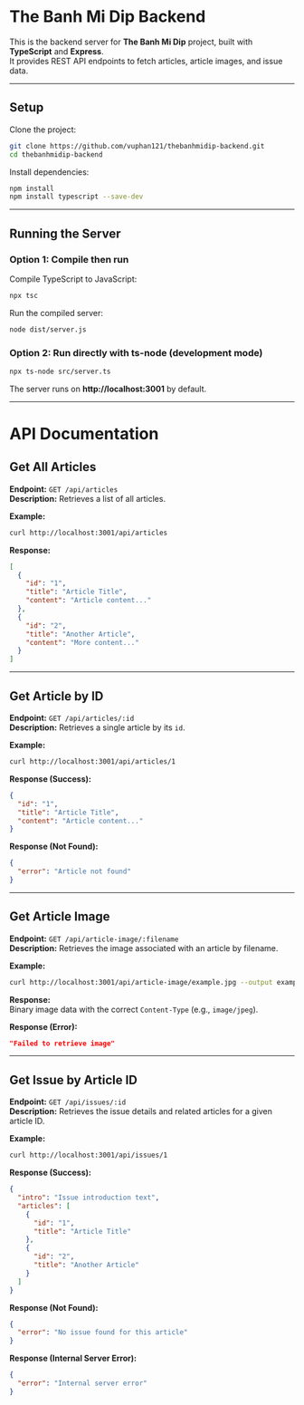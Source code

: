 # The Banh Mi Dip Backend

This is the backend server for **The Banh Mi Dip** project, built with **TypeScript** and **Express**.  
It provides REST API endpoints to fetch articles, article images, and issue data.

---

## Setup

Clone the project:

```bash
git clone https://github.com/vuphan121/thebanhmidip-backend.git
cd thebanhmidip-backend
```

Install dependencies:

```bash
npm install
npm install typescript --save-dev
```

---

## Running the Server

### Option 1: Compile then run

Compile TypeScript to JavaScript:

```bash
npx tsc
```

Run the compiled server:

```bash
node dist/server.js
```

### Option 2: Run directly with ts-node (development mode)

```bash
npx ts-node src/server.ts
```

The server runs on **http://localhost:3001** by default.

---

# API Documentation

## Get All Articles

**Endpoint:** `GET /api/articles`  
**Description:** Retrieves a list of all articles.

**Example:**

```bash
curl http://localhost:3001/api/articles
```

**Response:**

```json
[
  {
    "id": "1",
    "title": "Article Title",
    "content": "Article content..."
  },
  {
    "id": "2",
    "title": "Another Article",
    "content": "More content..."
  }
]
```

---

## Get Article by ID

**Endpoint:** `GET /api/articles/:id`  
**Description:** Retrieves a single article by its `id`.

**Example:**

```bash
curl http://localhost:3001/api/articles/1
```

**Response (Success):**

```json
{
  "id": "1",
  "title": "Article Title",
  "content": "Article content..."
}
```

**Response (Not Found):**

```json
{
  "error": "Article not found"
}
```

---

## Get Article Image

**Endpoint:** `GET /api/article-image/:filename`  
**Description:** Retrieves the image associated with an article by filename.

**Example:**

```bash
curl http://localhost:3001/api/article-image/example.jpg --output example.jpg
```

**Response:**  
Binary image data with the correct `Content-Type` (e.g., `image/jpeg`).

**Response (Error):**

```json
"Failed to retrieve image"
```

---

## Get Issue by Article ID

**Endpoint:** `GET /api/issues/:id`  
**Description:** Retrieves the issue details and related articles for a given article ID.

**Example:**

```bash
curl http://localhost:3001/api/issues/1
```

**Response (Success):**

```json
{
  "intro": "Issue introduction text",
  "articles": [
    {
      "id": "1",
      "title": "Article Title"
    },
    {
      "id": "2",
      "title": "Another Article"
    }
  ]
}
```

**Response (Not Found):**

```json
{
  "error": "No issue found for this article"
}
```

**Response (Internal Server Error):**

```json
{
  "error": "Internal server error"
}
```

